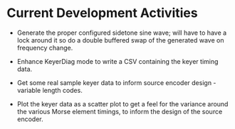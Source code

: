 # Current Development Activities

* Generate the proper configured sidetone sine wave; will have to have a lock around 
it so do a double buffered swap of the generated wave on frequency change.

* Enhance KeyerDiag mode to write a CSV containing the keyer timing data.

* Get some real sample keyer data to inform source encoder design - variable length
codes.

* Plot the keyer data as a scatter plot to get a feel for the variance around the 
various Morse element timings, to inform the design of the source encoder.
